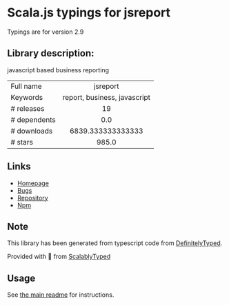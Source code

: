 
# Scala.js typings for jsreport

Typings are for version 2.9

## Library description:
javascript based business reporting

|                    |                 |
| ------------------ | :-------------: |
| Full name          | jsreport |
| Keywords           | report, business, javascript |
| # releases         | 19 |
| # dependents       | 0.0 |
| # downloads        | 6839.333333333333 |
| # stars            | 985.0 |

## Links
- [Homepage](https://github.com/jsreport/jsreport)
- [Bugs](https://github.com/jsreport/jsreport/issues)
- [Repository](https://github.com/jsreport/jsreport)
- [Npm](https://www.npmjs.com/package/jsreport)
    


## Note
This library has been generated from typescript code from [DefinitelyTyped](https://definitelytyped.org).

Provided with :purple_heart: from [ScalablyTyped](https://github.com/oyvindberg/ScalablyTyped)

## Usage
See [the main readme](../../readme.md) for instructions.


